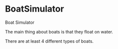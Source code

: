# BoatSimulator
Boat Simulator

The main thing about boats is that they float on water.

There are at least 4 different types of boats.
